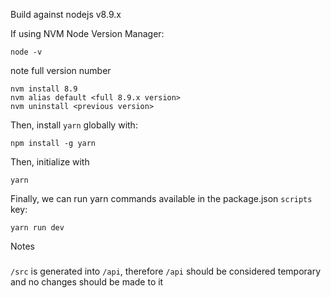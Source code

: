 Build against nodejs v8.9.x

If using NVM Node Version Manager:

    node -v
    
note full version number

    nvm install 8.9
    nvm alias default <full 8.9.x version>
    nvm uninstall <previous version>

Then, install `yarn` globally with:

    npm install -g yarn
    
Then, initialize with

    yarn

Finally, we can run yarn commands available in the package.json `scripts` key:

    yarn run dev
    

Notes
#####

`/src` is generated into `/api`, therefore `/api` should be considered temporary and no changes should be made to it